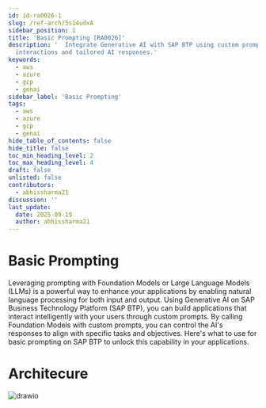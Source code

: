 ```yaml
---
id: id-ra0026-1
slug: /ref-arch/5s14udxA
sidebar_position: 1
title: 'Basic Prompting [RA0026]'
description: '  Integrate Generative AI with SAP BTP using custom prompts for intelligent
  interactions and tailored AI responses.'
keywords:
  - aws
  - azure
  - gcp
  - genai
sidebar_label: 'Basic Prompting'
tags:
  - aws
  - azure
  - gcp
  - genai
hide_table_of_contents: false
hide_title: false
toc_min_heading_level: 2
toc_max_heading_level: 4
draft: false
unlisted: false
contributors:
  - abhissharma21
discussion: ''
last_update:
  date: 2025-09-19
  author: abhissharma21
---
```


# Basic Prompting

Leveraging prompting with Foundation Models or Large Language Models (LLMs) is a powerful way to enhance your applications by enabling natural language processing for both input and output. Using Generative AI on SAP Business Technology Platform (SAP BTP), you can build applications that interact intelligently with your users through custom prompts. By calling Foundation Models with custom prompts, you can control the AI's responses to align with specific tasks and objectives. Here's what to use for basic prompting on SAP BTP to unlock this capability in your applications.



# Architecure

![drawio](drawio/diagram-MJH55Tuddi.drawio)



